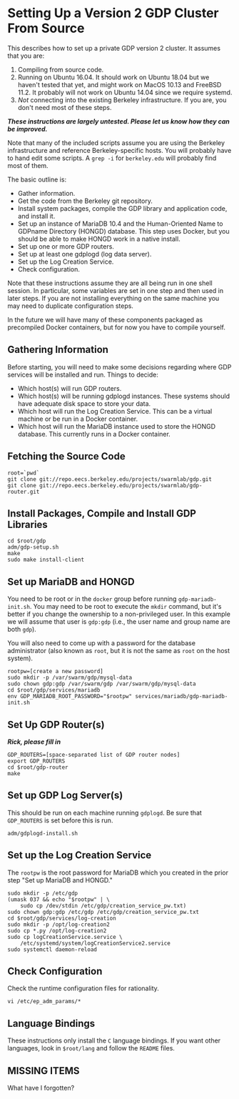 # Setting Up a Version 2 GDP Cluster From Source

This describes how to set up a private GDP version 2 cluster.
It assumes that you are:

 1.  Compiling from source code.
 2.  Running on Ubuntu 16.04.  It should work on Ubuntu 18.04 but
     we haven't tested that yet, and might work on MacOS 10.13 and
     FreeBSD 11.2.  It probably will not work on Ubuntu 14.04 since
     we require systemd.
 3.  _Not_ connecting into the existing Berkeley infrastructure.
     If you are, you don't need most of these steps.

***These instructions are largely untested.  Please let us know
how they can be improved.***

Note that many of the included scripts assume you are using the
Berkeley infrastructure and reference Berkeley-specific hosts.  You
will probably have to hand edit some scripts.  A `grep -i` for
`berkeley.edu` will probably find most of them.

The basic outline is:

 * Gather information.
 * Get the code from the Berkeley git repository.
 * Install system packages, compile the GDP library and application
   code, and install it.
 * Set up an instance of MariaDB 10.4 and the Human-Oriented Name
   to GDPname Directory (HONGD) database.  This step uses Docker,
   but you should be able to make HONGD work in a native install.
 * Set up one or more GDP routers.
 * Set up at least one gdplogd (log data server).
 * Set up the Log Creation Service.
 * Check configuration.

Note that these instructions assume they are all being run in one
shell session.  In particular, some variables are set in one step
and then used in later steps.  If you are not installing everything
on the same machine you may need to duplicate configuration steps.

In the future we will have many of these components packaged as
precompiled Docker containers, but for now you have to compile
yourself.

## Gathering Information

Before starting, you will need to make some decisions regarding
where GDP services will be installed and run.  Things to decide:

 * Which host(s) will run GDP routers.
 * Which host(s) will be running gdplogd instances.  These systems
   should have adequate disk space to store your data.
 * Which host will run the Log Creation Service.  This can be
   a virtual machine or be run in a Docker container.
 * Which host will run the MariaDB instance used to store the
   HONGD database.  This currently runs in a Docker container.

## Fetching the Source Code

    root=`pwd`
    git clone git://repo.eecs.berkeley.edu/projects/swarmlab/gdp.git
    git clone git://repo.eecs.berkeley.edu/projects/swarmlab/gdp-router.git

## Install Packages, Compile and Install GDP Libraries

    cd $root/gdp
    adm/gdp-setup.sh
    make
    sudo make install-client

## Set up MariaDB and HONGD

You need to be root or in the `docker` group before running
`gdp-mariadb-init.sh`.  You may need to be root to execute the
`mkdir` command, but it's better if you change the ownership to a
non-privileged user.  In this example we will assume that user
is `gdp:gdp` (i.e., the user name and group name are both `gdp`).

You will also need to come up with a password for the database
administrator (also known as `root`, but it is not the same as `root`
on the host system).

    rootpw=[create a new password]
    sudo mkdir -p /var/swarm/gdp/mysql-data
    sudo chown gdp:gdp /var/swarm/gdp /var/swarm/gdp/mysql-data
    cd $root/gdp/services/mariadb
    env GDP_MARIADB_ROOT_PASSWORD="$rootpw" services/mariadb/gdp-mariadb-init.sh

## Set Up GDP Router(s)

***Rick, please fill in***

    GDP_ROUTERS=[space-separated list of GDP router nodes]
    export GDP_ROUTERS
    cd $root/gdp-router
    make

## Set up GDP Log Server(s)

This should be run on each machine running `gdplogd`.  Be sure that
`GDP_ROUTERS` is set before this is run.

    adm/gdplogd-install.sh

## Set up the Log Creation Service

The `rootpw` is the root password for MariaDB which you created in the
prior step "Set up MariaDB and HONGD."

    sudo mkdir -p /etc/gdp
    (umask 037 && echo "$rootpw" | \
        sudo cp /dev/stdin /etc/gdp/creation_service_pw.txt)
    sudo chown gdp:gdp /etc/gdp /etc/gdp/creation_service_pw.txt
    cd $root/gdp/services/log-creation
    sudo mkdir -p /opt/log-creation2
    sudo cp *.py /opt/log-creation2
    sudo cp logCreationService.service \
        /etc/systemd/system/logCreationService2.service
    sudo systemctl daemon-reload

## Check Configuration

Check the runtime configuration files for rationality.

    vi /etc/ep_adm_params/*

## Language Bindings

These instructions only install the `C` language bindings.  If you want
other languages, look in `$root/lang` and follow the `README` files.

## MISSING ITEMS

What have I forgotten?
